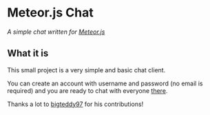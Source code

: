 # Meteor.js Chat
*A simple chat written for [Meteor.js](https://meteor.com/)*

## What it is
This small project is a very simple and basic chat client.

You can create an account with username and password (no email is required) and you are ready to chat with everyone [there](https://ce-bt-chat.meteor.com).

Thanks a lot to [bigteddy97](https://github.com/bigteddy97) for his contributions!
